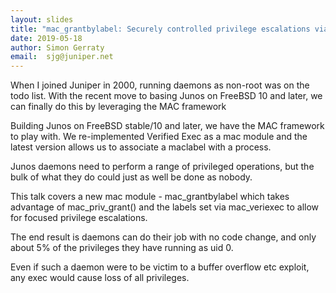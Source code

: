 ```yaml
---
layout: slides
title: "mac_grantbylabel: Securely controlled privilege escalations via maclabel"
date: 2019-05-18
author: Simon Gerraty
email:  sjg@juniper.net
---
```

When I joined Juniper in 2000, running daemons as non-root was on the todo list. With the recent move to basing Junos on FreeBSD 10 and later, we can finally do this by leveraging the MAC framework

Building Junos on FreeBSD stable/10 and later, we have the MAC framework to play with. We re-implemented Verified Exec as a mac module and the latest version allows us to associate a maclabel with a process.

Junos daemons need to perform a range of privileged operations, but the bulk of what they do could just as well be done as nobody.

This talk covers a new mac module - mac_grantbylabel which takes advantage of mac_priv_grant() and the labels set via mac_veriexec to allow for focused privilege escalations.

The end result is daemons can do their job with no code change, and only about 5% of the privileges they have running as uid 0.

Even if such a daemon were to be victim to a buffer overflow etc exploit, any exec would cause loss of all privileges.